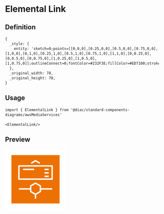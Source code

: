 # Elemental Link

## Definition

```
{
  _style: { 
    entity: 'sketch=0;points=[[0,0,0],[0.25,0,0],[0.5,0,0],[0.75,0,0],[1,0,0],[0,1,0],[0.25,1,0],[0.5,1,0],[0.75,1,0],[1,1,0],[0,0.25,0],[0,0.5,0],[0,0.75,0],[1,0.25,0],[1,0.5,0],[1,0.75,0]];outlineConnect=0;fontColor=#232F3E;fillColor=#ED7100;strokeColor=#ffffff;dashed=0;verticalLabelPosition=bottom;verticalAlign=top;align=center;html=1;fontSize=12;fontStyle=0;aspect=fixed;shape=mxgraph.aws4.resourceIcon;resIcon=mxgraph.aws4.elemental_link;',
  },
  _original_width: 78,
  _original_height: 78,
}
```

## Usage

```
import { ElementalLink } from '@diac/standard-components-diagrams/awsMediaServices'

<ElementalLink/>
```

## Preview

<img src="./elemental-link.png" width="200"/>
